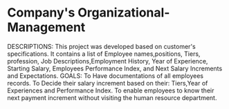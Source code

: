 # Company's Organizational-Management
 DESCRIPTIONS: This project was developed based on customer's specifications. It contains a list of Employee names,positions, Tiers, profession, Job Descriptions,Employment History, Year of Experience, Starting Salary, Employees Performance Index, and Next Salary Increments and Expectations. 
 GOALS: To Have documentations of all employees records. To Decide their salary increment based on their: Tiers,Year of Experiences and Performance Index. To enable employees to know their next payment increment without visiting the human resource department.
